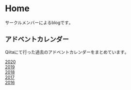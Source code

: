# Home
サークルメンバーによるblogです｡  

## アドベントカレンダー
Qiitaにて行った過去のアドベントカレンダーをまとめています｡  
 
[2020](https://qiita.com/advent-calendar/2020/kstm)  
[2019](https://qiita.com/advent-calendar/2019/kstm)  
[2018](https://qiita.com/advent-calendar/2018/kstm)  
[2017](https://qiita.com/advent-calendar/2017/kstm)  
[2016](https://qiita.com/advent-calendar/2016/kstm)  
